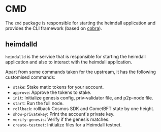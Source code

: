 # CMD

The `cmd` package is responsible for starting the heimdall application and provides the CLI framework (based on [cobra](https://github.com/spf13/cobra)).

## heimdalld

`heimdalld` is the service that is responsible for starting the heimdall application and also to interact with the heimdall application.

Apart from some commands taken for the upstream, it has the following customised commands:
- `stake`: Stake matic tokens for your account.
- `approve`: Approve the tokens to stake.
- `init`: Initialize genesis config, priv-validator file, and p2p-node file.
- `start`: Run the full node.
- `rollback`: rollback Cosmos SDK and CometBFT state by one height.
- `show-privatekey`: Print the account's private key.
- `verify-genesis`: Verify if the genesis matches.
- `create-testnet`: Initialize files for a Heimdall testnet.
